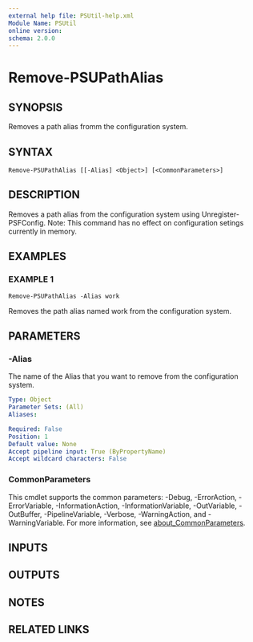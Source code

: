 ```yaml
---
external help file: PSUtil-help.xml
Module Name: PSUtil
online version:
schema: 2.0.0
---
```


# Remove-PSUPathAlias

## SYNOPSIS
Removes a path alias fromm the configuration system.

## SYNTAX

```
Remove-PSUPathAlias [[-Alias] <Object>] [<CommonParameters>]
```

## DESCRIPTION
Removes a path alias from the configuration system using Unregister-PSFConfig.
Note: This command has no effect on configuration setings currently in memory.

## EXAMPLES

### EXAMPLE 1
```
Remove-PSUPathAlias -Alias work
```

Removes the path alias named work from the configuration system.

## PARAMETERS

### -Alias
The name of the Alias that you want to remove from the configuration system.

```yaml
Type: Object
Parameter Sets: (All)
Aliases:

Required: False
Position: 1
Default value: None
Accept pipeline input: True (ByPropertyName)
Accept wildcard characters: False
```

### CommonParameters
This cmdlet supports the common parameters: -Debug, -ErrorAction, -ErrorVariable, -InformationAction, -InformationVariable, -OutVariable, -OutBuffer, -PipelineVariable, -Verbose, -WarningAction, and -WarningVariable. For more information, see [about_CommonParameters](http://go.microsoft.com/fwlink/?LinkID=113216).

## INPUTS

## OUTPUTS

## NOTES

## RELATED LINKS
